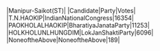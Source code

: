  
|Manipur-Saikot(ST)|
|Candidate|Party|Votes|
|T.N.HAOKIP|IndianNationalCongress|16354|
|PAOKHOLALHAOKIP|BharatiyaJanataParty|11253|
|HOLKHOLUNLHUNGDIM|LokJanShaktiParty|6096|
|NoneoftheAbove|NoneoftheAbove|189|
